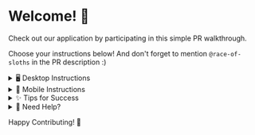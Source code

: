 # Welcome! 🎉

Check out our application by participating in this simple PR walkthrough.

Choose your instructions below! And don't forget to mention `@race-of-sloths` in the PR description :)

<details>
<summary>🖥️ Desktop Instructions</summary>

### 1. Fork the Repository
![Fork button location](https://github.com/user-attachments/assets/8804613b-5ad8-4081-b1b1-53cf8e0224e1)
- Click the **Fork** button in the top-right corner of this page
- Confirm creating the fork
- Wait for the repository to be forked to your account

### 2. Add Your Name
![Editing file](https://github.com/user-attachments/assets/402b5b0a-99ed-48a4-a93a-e37ebe5b8e65)
- Navigate to the `CONTRIBUTORS.md` file
- Click the ✏️ (Edit) button
- Add your name to the list in the following format:
```markdown
- Your username
```
- Scroll down and click **Commit changes**
  - Add a commit message: "Add [your-name] to contributors list"
  - Select "Commit directly to the main branch"
  - Click "Commit changes"

### 3. Create Pull Request
![Creating PR](https://github.com/user-attachments/assets/543c34c0-a6cf-4d0b-b447-5a51b1e70a16)
- Go to the "Pull Requests" section
- Click the green "New Pull Request" button
- Add a title: "Add [your-name] to contributors list"
- Add `@race-of-sloths` to the description
- Click "Create Pull Request"
</details>

<details>
<summary>📱 Mobile Instructions</summary>

### 1. Fork the Repository
![Mobile fork location](https://github.com/user-attachments/assets/333f631b-ee46-4c6c-b58b-3e5910c08dc4)
- Click the **Fork** button in the top left corner
- Confirm creating the fork
- Wait for the repository to be forked to your account

### 2. Add Your Name
![Mobile editing file](https://github.com/user-attachments/assets/e9e6769d-7cab-45fc-acfa-a2045be62833)
- Navigate to the `CONTRIBUTORS.md` file
- Tap the three dots icon. Click on "Edit in place"
- Add your name to the list using the next format:
```markdown
- Your username
```
- Scroll down and tap "Commit changes"
  - Add the commit message
  - Select "Commit directly to the main branch"
  - Tap "Commit changes"

### 3. Create Pull Request
![Creating the PR](https://github.com/user-attachments/assets/dc1eb724-a859-4f55-bf78-e8c028a1d054)
- Go to the "Pull Requests" section. You may need to click on three dots first.
- Click the green "New" button
- Add a title: "Add [your-name] to contributors list"
- Add `@race-of-sloths` to the description
- Click "Create Pull Request"
</details>

<details>
<summary>✨ Tips for Success</summary>

- Make sure your name isn't already in the list
- Follow the exact formatting shown above
- Only modify the `CONTRIBUTORS.md` file
- Create only one PR for your contribution
- Be patient while waiting for review
</details>

<details>
<summary>🤔 Need Help?</summary>

If you run into any issues:
1. Check out our [Telegram chat](https://t.me/race_of_sloths_chat)

</details>


Happy Contributing! 🚀
